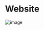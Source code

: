 # Website
![image](https://github.com/sandhya235/Website/assets/139734867/ac532ee9-9745-40e6-929d-7c94abd2ed77)
